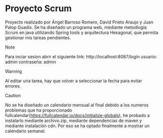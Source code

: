 # Proyecto Scrum
Proyecto realizado por Ángel Barroso Romero, David Prieto Araujo y Juan Palop Guadix.
Se ha diseñado un programa web, mediante metodlogía Scrum en java utilizando Spring tools y arquitectura Hexagonal, que permita gestionar mis tareas pendientes.
> [!NOTE]
> Para inciar sesion abrir el siguiente link: http://localhost:8087/login
> usuario: admin
> contraseña: admin

> [!WARNING]
> Al editar una tarea, hay que volver a seleccionar la fecha para evitar errores.

> [!CAUTION]
> No se ha diseñado un calendario mensual al final debido a los numeros problemas que ha proporcionado fullcalendar(https://fullcalendar.io/docs/initialize-globals),
>  he probado a instalarlo mediante archivo.zip, mediante dependencias de maven y mediante instalación cdn.
> Por eso se ha optado finalmente a mostrar un calendario semanal. 
